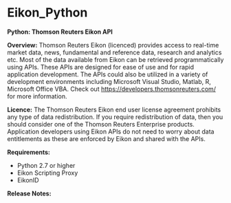 # Eikon_Python
<b>Python: Thomson Reuters Eikon API</b>


<b>Overview:</b>
Thomson Reuters Eikon (licenced) provides access to real-time market data, news, fundamental and reference data, research and analytics etc. Most of the data available from Eikon can be retrieved programmatically using APIs. These APIs are designed for ease of use and for rapid application development. The APIs could also be utilized in a variety of development environments including Microsoft Visual Studio, Matlab, R, Microsoft Office VBA. Check out https://developers.thomsonreuters.com/ for more information.


<b>Licence:</b>
The Thomson Reuters Eikon end user license agreement prohibits any type of data redistribution. If you require redistribution of data, then you should consider one of the Thomson Reuters Enterprise products. Application developers using Eikon APIs do not need to worry about data entitlements as these are enforced by Eikon and shared with the APIs. 


<b>Requirements:</b>
- Python 2.7 or higher
- Eikon Scripting Proxy
- EikonID



<b>Release Notes:</b>
